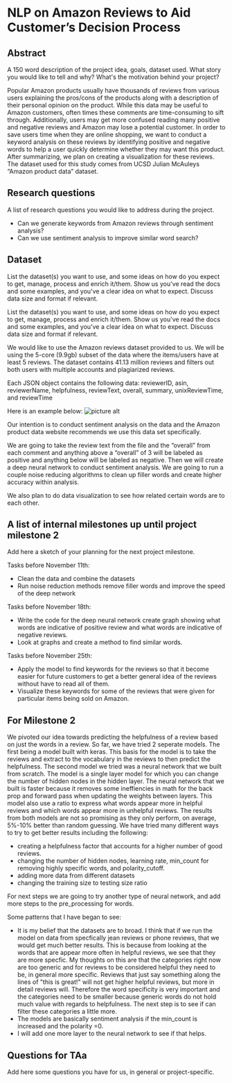 # NLP on Amazon Reviews to Aid Customer’s Decision Process

## Abstract
A 150 word description of the project idea, goals, dataset used. What story you would like to tell and why? What's the motivation behind your project?

Popular Amazon products usually have thousands of reviews from various users explaining the pros/cons of the products along with a description of their personal opinion on the product. While this data may be useful to Amazon customers, often times these comments are time-consuming to sift through. Additionally, users may get more confused reading many positive and negative reviews and Amazon may lose a potential customer. In order to save users time when they are online shopping, we want to conduct a keyword analysis on these reviews by identifying positive and negative words to help a user quickly determine whether they may want this product. After summarizing, we plan on  creating a visualization for these reviews. The dataset used for this study comes from UCSD Julian McAuleys “Amazon product data” dataset.

## Research questions
A list of research questions you would like to address during the project. 

* Can we generate keywords from Amazon reviews through sentiment analysis?
* Can we use sentiment analysis to improve similar word search?

## Dataset
List the dataset(s) you want to use, and some ideas on how do you expect to get, manage, process and enrich it/them. Show us you've read the docs and some examples, and you've a clear idea on what to expect. Discuss data size and format if relevant.

List the dataset(s) you want to use, and some ideas on how do you expect to get, manage, process and enrich it/them. Show us you've read the docs and some examples, and you've a clear idea on what to expect. Discuss data size and format if relevant.

We would like to use the Amazon reviews dataset provided to us. We will be using the 5-core (9.9gb) subset of the data where the items/users have at least 5 reviews. The dataset contains 41.13 million reviews and filters out both users with multiple accounts and plagiarized reviews. 

Each JSON object contains the following data: reviewerID, asin, reviewerName, helpfulness, reviewText, overall, summary, unixReviewTime, and reviewTime

Here is an example below: 
![picture alt](https://github.com/sdhar3/ADA-Project/blob/master/example.png "example of one review")

Our intention is to conduct sentiment analysis on the data and the Amazon product data website recommends we use this data set specifically. 

We are going to take the review text from the file and the “overall” from each comment and anything above a “overall” of 3 will be labeled as positive and anything below will be labeled as negative. Then we will create a deep neural network to conduct sentiment analysis. We are going to run a couple noise reducing algorithms to clean up filler words and create higher accuracy within analysis. 

We also plan to do data visualization to see how related certain words are to each other. 

## A list of internal milestones up until project milestone 2
Add here a sketch of your planning for the next project milestone.

Tasks before November 11th:
* Clean the data and combine the datasets
* Run noise reduction methods remove filler words and improve the speed of the deep network

Tasks before November 18th:
* Write the code for the deep neural network create graph showing what words are indicative of positive review and what words are indicative of negative reviews.
* Look at graphs and create a method to find similar words.

Tasks before November 25th:
* Apply the model to find keywords for the reviews so that it become easier for future customers to get a better general idea of the reviews without have to read all of them.
* Visualize these keywords for some of the reviews that were given for particular items being sold on Amazon.

## For Milestone 2 
We pivoted our idea towards predicting the helpfulness of a review based on just the words in a review. So far, we have tried 2 seperate models. The first being a model built with keras. This basis for the model is to take the reviews and extract to the vocabulary in the reviews to then predict the helpfulness. The second model we tried was a neural network that we built from scratch. The model is a single layer model for which you can change the number of hidden nodes in the hidden layer. The neural network that we built is faster because it removes some ineffiencies in math for the back prop and forward pass when updating the weights between layers. This model also use a ratio to express what words appear more in helpful reviews and which words appear more in unhelpful reviews. The results from both models are not so promising as they only perform, on average, 5%-10% better than random guessing. We have tried many different ways to try to get better results including the following:
* creating a helpfulness factor that accounts for a higher number of good reviews.
* changing the number of hidden nodes, learning rate, min_count for removing highly specific words, and polarity_cutoff.
* adding more data from different datasets
* changing the training size to testing size ratio

For next steps we are going to try another type of neural network, and add more steps to the pre_processing for words.

Some patterns that I have began to see:
* It is my belief that the datasets are to broad. I think that if we run the model on data from specfically jean reviews or phone reviews, that we would get much better results. This is because from looking at the words that are appear more often in helpful reviews, we see that they are more specfic. My thoughts on this are that the categories right now are too generic and for reviews to be considered helpful they need to be, in general more specific. Reviews that just say something along the lines of "this is great!" will not get higher helpful reviews, but more in detail reviews will. Therefore the word specificity is very important and the categories need to be smaller because generic words do not hold much value with regards to helpfulness. The next step is to see if can filter these categories a little more.
* The models are basically sentiment analysis if the min_count is increased and the polarity =0.
* I will add one more layer to the neural network to see if that helps.

## Questions for TAa
Add here some questions you have for us, in general or project-specific.

